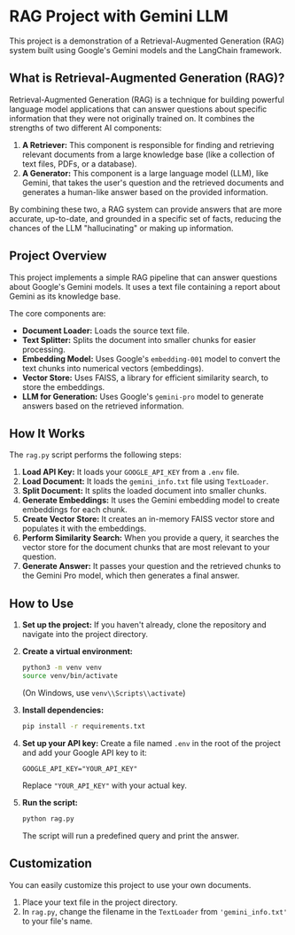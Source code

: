 # RAG Project with Gemini LLM

This project is a demonstration of a Retrieval-Augmented Generation (RAG) system built using Google's Gemini models and the LangChain framework.

## What is Retrieval-Augmented Generation (RAG)?

Retrieval-Augmented Generation (RAG) is a technique for building powerful language model applications that can answer questions about specific information that they were not originally trained on. It combines the strengths of two different AI components:

1.  **A Retriever:** This component is responsible for finding and retrieving relevant documents from a large knowledge base (like a collection of text files, PDFs, or a database).
2.  **A Generator:** This component is a large language model (LLM), like Gemini, that takes the user's question and the retrieved documents and generates a human-like answer based on the provided information.

By combining these two, a RAG system can provide answers that are more accurate, up-to-date, and grounded in a specific set of facts, reducing the chances of the LLM "hallucinating" or making up information.

## Project Overview

This project implements a simple RAG pipeline that can answer questions about Google's Gemini models. It uses a text file containing a report about Gemini as its knowledge base.

The core components are:
-   **Document Loader:** Loads the source text file.
-   **Text Splitter:** Splits the document into smaller chunks for easier processing.
-   **Embedding Model:** Uses Google's `embedding-001` model to convert the text chunks into numerical vectors (embeddings).
-   **Vector Store:** Uses FAISS, a library for efficient similarity search, to store the embeddings.
-   **LLM for Generation:** Uses Google's `gemini-pro` model to generate answers based on the retrieved information.

## How It Works

The `rag.py` script performs the following steps:

1.  **Load API Key:** It loads your `GOOGLE_API_KEY` from a `.env` file.
2.  **Load Document:** It loads the `gemini_info.txt` file using `TextLoader`.
3.  **Split Document:** It splits the loaded document into smaller chunks.
4.  **Generate Embeddings:** It uses the Gemini embedding model to create embeddings for each chunk.
5.  **Create Vector Store:** It creates an in-memory FAISS vector store and populates it with the embeddings.
6.  **Perform Similarity Search:** When you provide a query, it searches the vector store for the document chunks that are most relevant to your question.
7.  **Generate Answer:** It passes your question and the retrieved chunks to the Gemini Pro model, which then generates a final answer.

## How to Use

1.  **Set up the project:**
    If you haven't already, clone the repository and navigate into the project directory.

2.  **Create a virtual environment:**
    ```bash
    python3 -m venv venv
    source venv/bin/activate
    ```
    (On Windows, use `venv\\Scripts\\activate`)

3.  **Install dependencies:**
    ```bash
    pip install -r requirements.txt
    ```

4.  **Set up your API key:**
    Create a file named `.env` in the root of the project and add your Google API key to it:
    ```
    GOOGLE_API_KEY="YOUR_API_KEY"
    ```
    Replace `"YOUR_API_KEY"` with your actual key.

5.  **Run the script:**
    ```bash
    python rag.py
    ```
    The script will run a predefined query and print the answer.

## Customization

You can easily customize this project to use your own documents.
1.  Place your text file in the project directory.
2.  In `rag.py`, change the filename in the `TextLoader` from `'gemini_info.txt'` to your file's name.
